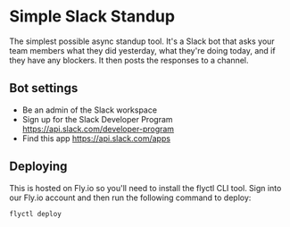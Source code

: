 # Simple Slack Standup

The simplest possible async standup tool. It's a Slack bot that asks your team members what they did yesterday, what they're doing today, and if they have any blockers. It then posts the responses to a channel.

## Bot settings

- Be an admin of the Slack workspace
- Sign up for the Slack Developer Program https://api.slack.com/developer-program
- Find this app https://api.slack.com/apps

## Deploying

This is hosted on Fly.io so you'll need to install the flyctl CLI tool. Sign into our Fly.io account and then run the following command to deploy:

```sh
flyctl deploy
```
